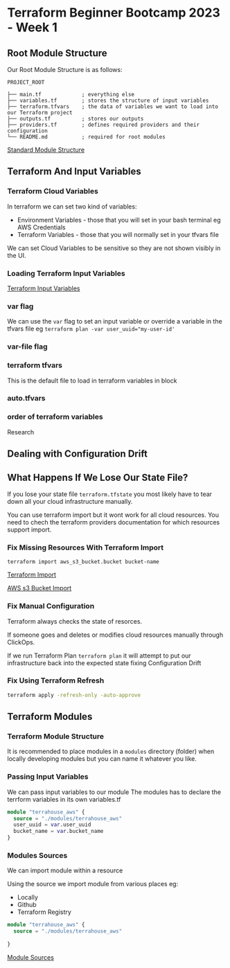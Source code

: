 # Terraform Beginner Bootcamp 2023 - Week 1

## Root Module Structure

Our Root Module Structure is as follows:

```
PROJECT_ROOT

├── main.tf             ; everything else
├── variables.tf        ; stores the structure of input variables
├── terraform.tfvars    ; the data of variables we want to load into our Terraform project
├── outputs.tf          ; stores our outputs
├── providers.tf        ; defines required providers and their configuration
└── README.md           ; required for root modules
```

[Standard Module Structure](https://developer.hashicorp.com/terraform/language/modules/develop/structure)

## Terraform And Input Variables

### Terraform Cloud Variables

In terraform we can set two kind of variables:
- Environment Variables - those that you will set in your bash terminal eg AWS Credentials
- Terraform Variables - those that you will normally set in your tfvars file

We can set Cloud Variables to be sensitive so they are not shown visibly in the UI.

### Loading Terraform Input Variables

[Terraform Input Variables](https://developer.hashicorp.com/terraform/language/values/variables)

### var flag

We can use the `var` flag to set an input variable or override a variable in the tfvars file eg `terraform plan -var user_uuid="my-user-id'`

### var-file flag

### terraform tfvars

This is the default file to load in terraform variables in block

### auto.tfvars

### order of terraform variables
Research


## Dealing with Configuration Drift

## What Happens If We Lose Our State File?

If you lose your state file `terraform.tfstate` you most likely have to tear down all your cloud infrastructure manually.

You can use terraform import but it wont work for all cloud resources. You need to chech the terraform providers documentation for which resources support import.

### Fix Missing Resources With Terraform Import

`terraform import aws_s3_bucket.bucket bucket-name`

[Terraform Import](https://developer.hashicorp.com/terraform/cli/import)

[AWS s3 Bucket Import](https://registry.terraform.io/providers/hashicorp/aws/latest/docs/resources/s3_bucket#import)

### Fix Manual Configuration

Terraform always checks the state of resorces.

If someone goes and deletes or modifies cloud resources manually through ClickOps. 

If we run Terraform Plan `terraform plan` it will attempt to put our infrastructure back into the expected state fixing Configuration Drift

### Fix Using Terraform Refresh

```sh
terraform apply -refresh-only -auto-approve
```


## Terraform Modules

### Terraform Module Structure

It is recommended to place modules in a `modules` directory (folder) when locally developing modules but you can name it whatever you like.

### Passing Input Variables

We can pass input variables to our module
The modules has to declare the terrform variables in its own variables.tf

``` tf
module "terrahouse_aws" {
  source = "./modules/terrahouse_aws"
  user_uuid = var.user_uuid
  bucket_name = var.bucket_name
}
```

### Modules Sources

We can import module within a resource 

Using the source we import module from various places eg:
- Locally
- Github
- Terraform Registry

``` tf
module "terrahouse_aws" {
  source = "./modules/terrahouse_aws"
 
}
```

[Module Sources](https://developer.hashicorp.com/terraform/language/modules/sources)